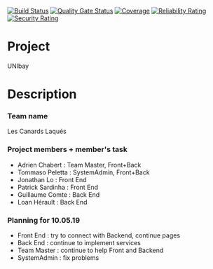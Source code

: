 [![Build Status](https://travis-ci.org/unige-pinfo-2019/PInfo1.svg?branch=master)](https://travis-ci.org/unige-pinfo-2019/PInfo1)
[![Quality Gate Status](https://sonarcloud.io/api/project_badges/measure?project=unige-pinfo-2019_PInfo1&metric=alert_status)](https://sonarcloud.io/dashboard?id=unige-pinfo-2019_PInfo1)
[![Coverage](https://sonarcloud.io/api/project_badges/measure?project=unige-pinfo-2019_PInfo1&metric=coverage)](https://sonarcloud.io/dashboard?id=unige-pinfo-2019_PInfo1)
[![Reliability Rating](https://sonarcloud.io/api/project_badges/measure?project=unige-pinfo-2019_PInfo1&metric=reliability_rating)](https://sonarcloud.io/dashboard?id=unige-pinfo-2019_PInfo1)
[![Security Rating](https://sonarcloud.io/api/project_badges/measure?project=unige-pinfo-2019_PInfo1&metric=security_rating)](https://sonarcloud.io/dashboard?id=unige-pinfo-2019_PInfo1)

# Project

UNIbay

# Description

### Team name

Les Canards Laqués

### Project members + member's task

* Adrien Chabert :    	Team Master, Front+Back
* Tommaso Peletta :	SystemAdmin, Front+Back
* Jonathan Lo :		Front End
* Patrick Sardinha :	Front End
* Guillaume Comte :	Back End
* Loan Hérault :	Back End


### Planning for 10.05.19

* Front End : try to connect with Backend, continue pages
* Back End : continue to implement services
* Team Master : continue to help Front and Backend
* SystemAdmin : fix problems
